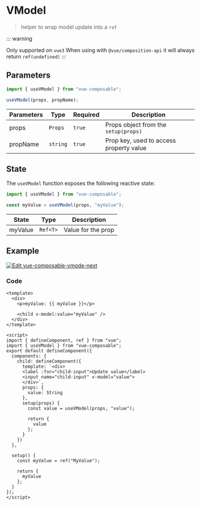 # VModel

> helper to wrap model update into a `ref`

::: warning

Only supported on `vue3`
When using with `@vue/composition-api` it will always return `ref(undefined)`
:::

## Parameters

```js
import { useVModel } from "vue-composable";

useVModel(props, propName);
```

| Parameters | Type     | Required | Description                             |
| ---------- | -------- | -------- | --------------------------------------- |
| props      | `Props`  | `true`   | Props object from the `setup(props)`    |
| propName   | `string` | `true`   | Prop key, used to access property value |

## State

The `useVModel` function exposes the following reactive state:

```js
import { useVModel } from "vue-composable";

const myValue = useVModel(props, "myValue");
```

| State   | Type     | Description        |
| ------- | -------- | ------------------ |
| myValue | `Ref<T>` | Value for the prop |

## Example

[![Edit vue-composable-vmode-next](https://codesandbox.io/static/img/play-codesandbox.svg)](https://codesandbox.io/s/vue-composable-vmode-next-rj6no?fontsize=14&hidenavigation=1&theme=dark&file=/src/App.vue)

### Code

```vue
<template>
  <div>
    <p>myValue: {{ myValue }}</p>

    <child v-model:value="myValue" />
  </div>
</template>

<script>
import { defineComponent, ref } from "vue";
import { useVModel } from "vue-composable";
export default defineComponent({
  components: {
    child: defineComponent({
      template: `<div>
      <label :for="child-input">Update value</label>
      <input name="child-input" v-model="value">
      </div>`,
      props: {
        value: String
      },
      setup(props) {
        const value = useVModel(props, "value");

        return {
          value
        };
      }
    })
  },

  setup() {
    const myValue = ref("MyValue");

    return {
      myValue
    };
  }
});
</script>
```
